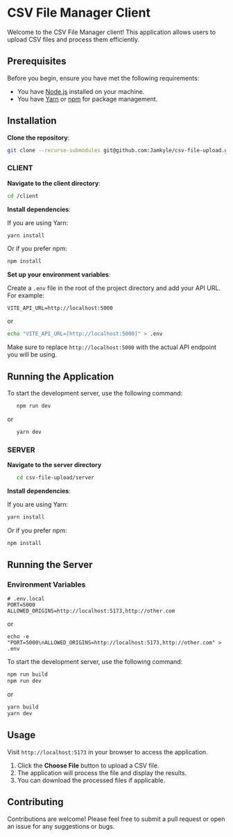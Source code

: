 
# CSV File Manager Client

Welcome to the CSV File Manager client! This application allows users to upload CSV files and process them efficiently. 

## Prerequisites

Before you begin, ensure you have met the following requirements:

- You have [Node.js](https://nodejs.org/) installed on your machine.
- You have [Yarn](https://yarnpkg.com/) or [npm](https://www.npmjs.com/) for package management.

## Installation

**Clone the repository**:

```bash
git clone --recurse-submodules git@github.com:Jamkyle/csv-file-upload.git
```

### CLIENT

**Navigate to the client directory**:

```bash
cd /client
```

**Install dependencies**:

   If you are using Yarn:

   ```bash
   yarn install
   ```

   Or if you prefer npm:

   ```bash
   npm install
   ```

**Set up your environment variables**:

Create a `.env` file in the root of the project directory and add your API URL. For example:

```plaintext
VITE_API_URL=http://localhost:5000
```
or
```bash
echo "VITE_API_URL=[http://localhost:5000]" > .env
```

   Make sure to replace `http://localhost:5000` with the actual API endpoint you will be using.

## Running the Application

To start the development server, use the following command:

```bash
   npm run dev
```

or 

```bash
   yarn dev
```

### SERVER 
**Navigate to the server directory**
```bash
   cd csv-file-upload/server
```

**Install dependencies**:

If you are using Yarn:

```bash
yarn install
```

Or if you prefer npm:

```bash
npm install
```


## Running the Server

### Environment Variables
```env
# .env.local
PORT=5000
ALLOWED_ORIGINS=http://localhost:5173,http://other.com
```
or
```
echo -e "PORT=5000\nALLOWED_ORIGINS=http://localhost:5173,http://other.com" > .env
```

To start the development server, use the following command:

```bash
npm run build
npm run dev
```

or 

```bash
yarn build
yarn dev
```



## Usage
Visit `http://localhost:5173` in your browser to access the application.

1. Click the **Choose File** button to upload a CSV file.
2. The application will process the file and display the results.
3. You can download the processed files if applicable.

## Contributing

Contributions are welcome! Please feel free to submit a pull request or open an issue for any suggestions or bugs.
